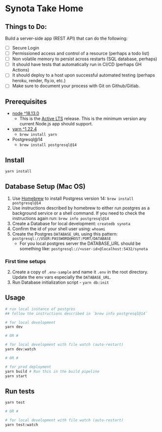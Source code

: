 # Synota Take Home

## Things to Do:

Build a server-side app (REST API) that can do the following:

- [ ] Secure Login
- [ ] Permissioned access and control of a resource (perhaps a todo list)
- [ ] Non volatile memory to persist across restarts (SQL database, perhaps)
- [ ] It should have tests that automatically run in CI/CD (perhaps GH Actions)
- [ ] It should deploy to a host upon successful automated testing (perhaps heroku, render, fly.io, etc.)
- [ ] Make sure to document your process with Git on Github/Gitlab.

## Prerequisites

- [node ^18.13.0](/package.json#L7)
  - This is the [Active LTS](https://nodejs.org/en/about/releases/) release. This is the minimum version any current Node.js app should support.
- [yarn ^1.22.4](/package.json#L8)
  - `brew install yarn`
- Postgresql@14
  - `brew install postgresql@14`

## Install

```sh
yarn install
```

## Database Setup (Mac OS)

1. Use [Homebrew](https://docs.brew.sh/Installation) to install Postgress version 14:
   `brew install postgresql@14`
2. Use instructions described by homebrew to either run postgres as a background service or a shell command. If you need to check the instructions again run:
   `brew info postgresql@14`
3. Create a Database for local development:
   `createdb synota`
4. Confirm the id of your shell user using:
   `whoami`
5. Create the Postgres `DATABASE_URL` using this pattern:
   `postgresql://USER:PASSWORD@HOST:PORT/DATABASE`
   - For you local postgres server the DATABASE_URL should be something like:
     `postgresql://<user-id>@localhost:5432/synota`

### First time setups

2. Create a copy of `.env-sample` and name it `.env` in the root directory. Update the env vars especially the `DATABASE_URL`.
3. Run Database initialization script - `yarn db:init`

## Usage

```sh
# run local instance of postgres
## follow the instructions described in `brew info postgresql@14`

# for local development
yarn dev

# OR #

# for local development with file watch (auto-restart)
yarn dev:watch

# OR #

# for prod deployment
yarn build # Run this in the build pipeline
yarn start
```

## Run tests

```sh
yarn test

# OR #

# for local development with file watch (auto-restart)
yarn test:watch
```
